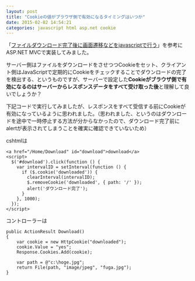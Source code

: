 ```yaml
---
layout: post
title: "Cookieの値がブラウザ側で有効になるタイミングはいつか"
date: 2015-02-02 14:54:21
categories: javascript html asp.net cookie
---
```

<p>「<a href="http://d.hatena.ne.jp/nabehiro/20140208/1391850498" rel="noreferrer">ファイルダウンロード完了後に画面遷移などをjavascriptで行う</a>」を参考にASP.NET MVCで実装してみました。</p>

<p>サーバー側はファイルをダウンロードをさせつつCookieをセット、クライアント側はJavaScriptで定期的にCookieをチェックすることでダウンロードの完了を検出する、というものですが、サーバーで設定した<strong>Cookieがブラウザ側で有効になるのはサーバーからレスポンスデータをすべて受け取った後</strong>と理解して良いでしょうか？</p>

<p>下記コードで実行してみましたが、レスポンスをすべて受信する前にCookieが有効になっているように思われました。（思われました、というのはダウンロードを途中で一時停止する方法が分からなかったので、ダウンロード完了前にalertが表示されてしまうことを確実に確認できていないため）</p>

<p>cshtmlは</p>

<pre><code>&lt;a href="/Home/Download" id="download"&gt;download&lt;/a&gt;
&lt;script&gt;
  $('#download').click(function () {
    var intervalID = setInterval(function () {
      if ($.cookie('downloaded')) {
        clearInterval(intervalID);
        $.removeCookie('downloaded', { path: '/' });
        alert('ダウンロード完了');
      }
    }, 1000);
  });
&lt;/script&gt;
</code></pre>

<p>コントローラーは</p>

<pre><code>public ActionResult Download()
{
    var cookie = new HttpCookie("downloaded");
    cookie.Value = "yes";
    Response.Cookies.Add(cookie);

    var path = @"c:\hoge.jpg";
    return File(path, "image/jpeg", "fuga.jpg");
}
</code></pre>
